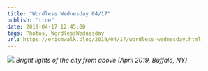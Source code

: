 ```yaml
---
title: "Wordless Wednesday 04/17"
publish: "true"
date: 2019-04-17 12:45:00
tags: Photos, WordlessWednesday
url: https://ericmwalk.blog/2019/04/17/wordless-wednesday.html
---
```


![](https://ericmwalk.blog/uploads/2021/aede6ec3a8.jpg)
*Bright lights of the city from above (April 2019, Buffalo, NY)*